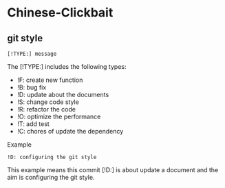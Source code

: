 # Chinese-Clickbait



## git style

```
[!TYPE:] message
```

The [!TYPE:] includes the following types:

* !F: create new function
* !B: bug fix
* !D: update about the documents
* !S: change code style
* !R: refactor the code
* !O: optimize the performance
* !T: add test
* !C: chores of update the dependency

Example

```
!D: configuring the git style
```

This example means this commit [!D:] is about update a document and the aim is configuring the git style.


